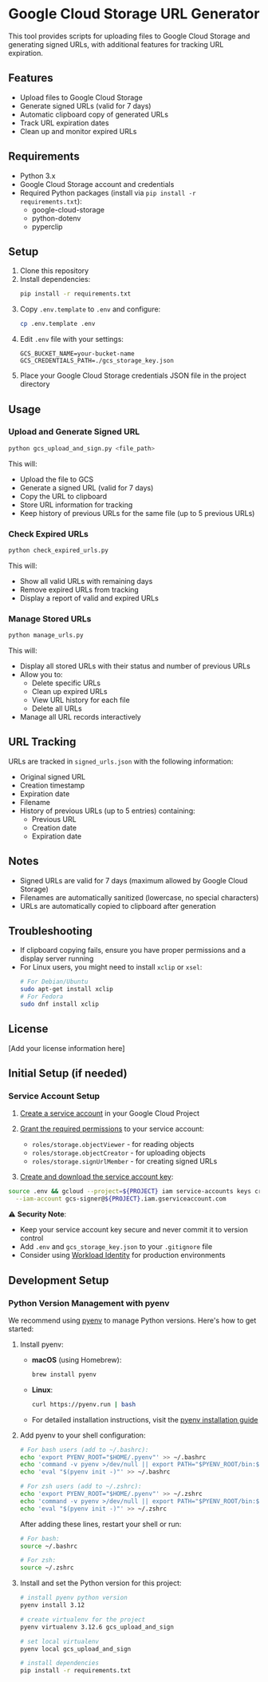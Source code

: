 # Google Cloud Storage URL Generator

This tool provides scripts for uploading files to Google Cloud Storage and generating signed URLs, with additional features for tracking URL expiration.

## Features

- Upload files to Google Cloud Storage
- Generate signed URLs (valid for 7 days)
- Automatic clipboard copy of generated URLs
- Track URL expiration dates
- Clean up and monitor expired URLs

## Requirements

- Python 3.x
- Google Cloud Storage account and credentials
- Required Python packages (install via `pip install -r requirements.txt`):
  - google-cloud-storage
  - python-dotenv
  - pyperclip

## Setup

1. Clone this repository
2. Install dependencies:
   ```bash
   pip install -r requirements.txt
   ```
3. Copy `.env.template` to `.env` and configure:
   ```bash
   cp .env.template .env
   ```
4. Edit `.env` file with your settings:
   ```
   GCS_BUCKET_NAME=your-bucket-name
   GCS_CREDENTIALS_PATH=./gcs_storage_key.json
   ```
5. Place your Google Cloud Storage credentials JSON file in the project directory

## Usage

### Upload and Generate Signed URL

```bash
python gcs_upload_and_sign.py <file_path>
```

This will:
- Upload the file to GCS
- Generate a signed URL (valid for 7 days)
- Copy the URL to clipboard
- Store URL information for tracking
- Keep history of previous URLs for the same file (up to 5 previous URLs)

### Check Expired URLs

```bash
python check_expired_urls.py
```

This will:
- Show all valid URLs with remaining days
- Remove expired URLs from tracking
- Display a report of valid and expired URLs

### Manage Stored URLs

```bash
python manage_urls.py
```

This will:
- Display all stored URLs with their status and number of previous URLs
- Allow you to:
  - Delete specific URLs
  - Clean up expired URLs
  - View URL history for each file
  - Delete all URLs
- Manage all URL records interactively

## URL Tracking

URLs are tracked in `signed_urls.json` with the following information:
- Original signed URL
- Creation timestamp
- Expiration date
- Filename
- History of previous URLs (up to 5 entries) containing:
  - Previous URL
  - Creation date
  - Expiration date

## Notes

- Signed URLs are valid for 7 days (maximum allowed by Google Cloud Storage)
- Filenames are automatically sanitized (lowercase, no special characters)
- URLs are automatically copied to clipboard after generation

## Troubleshooting

- If clipboard copying fails, ensure you have proper permissions and a display server running
- For Linux users, you might need to install `xclip` or `xsel`:
  ```bash
  # For Debian/Ubuntu
  sudo apt-get install xclip
  # For Fedora
  sudo dnf install xclip
  ```

## License

[Add your license information here]

## Initial Setup (if needed)

### Service Account Setup

1. [Create a service account](https://cloud.google.com/iam/docs/creating-managing-service-accounts#creating) in your Google Cloud Project
2. [Grant the required permissions](https://cloud.google.com/storage/docs/access-control/iam-roles) to your service account:
   - `roles/storage.objectViewer` - for reading objects
   - `roles/storage.objectCreator` - for uploading objects
   - `roles/storage.signUrlMember` - for creating signed URLs

3. [Create and download the service account key](https://cloud.google.com/iam/docs/creating-managing-service-account-keys#creating):
```sh
source .env && gcloud --project=${PROJECT} iam service-accounts keys create gcs_storage_key.json \
  --iam-account gcs-signer@${PROJECT}.iam.gserviceaccount.com
```

⚠️ **Security Note**: 
- Keep your service account key secure and never commit it to version control
- Add `.env` and `gcs_storage_key.json` to your `.gitignore` file
- Consider using [Workload Identity](https://cloud.google.com/iam/docs/workload-identity-federation) for production environments

## Development Setup

### Python Version Management with pyenv

We recommend using [pyenv](https://github.com/pyenv/pyenv) to manage Python versions. Here's how to get started:

1. Install pyenv:
   - **macOS** (using Homebrew):
     ```bash
     brew install pyenv
     ```
   - **Linux**:
     ```bash
     curl https://pyenv.run | bash
     ```
   - For detailed installation instructions, visit the [pyenv installation guide](https://github.com/pyenv/pyenv#installation)

2. Add pyenv to your shell configuration:
   ```bash
   # For bash users (add to ~/.bashrc):
   echo 'export PYENV_ROOT="$HOME/.pyenv"' >> ~/.bashrc
   echo 'command -v pyenv >/dev/null || export PATH="$PYENV_ROOT/bin:$PATH"' >> ~/.bashrc
   echo 'eval "$(pyenv init -)"' >> ~/.bashrc

   # For zsh users (add to ~/.zshrc):
   echo 'export PYENV_ROOT="$HOME/.pyenv"' >> ~/.zshrc
   echo 'command -v pyenv >/dev/null || export PATH="$PYENV_ROOT/bin:$PATH"' >> ~/.zshrc
   echo 'eval "$(pyenv init -)"' >> ~/.zshrc
   ```
   
   After adding these lines, restart your shell or run:
   ```bash
   # For bash:
   source ~/.bashrc
   
   # For zsh:
   source ~/.zshrc
   ```

3. Install and set the Python version for this project:
   ```bash
   # install pyenv python version
   pyenv install 3.12

   # create virtualenv for the project
   pyenv virtualenv 3.12.6 gcs_upload_and_sign

   # set local virtualenv
   pyenv local gcs_upload_and_sign

   # install dependencies
   pip install -r requirements.txt
   ```

